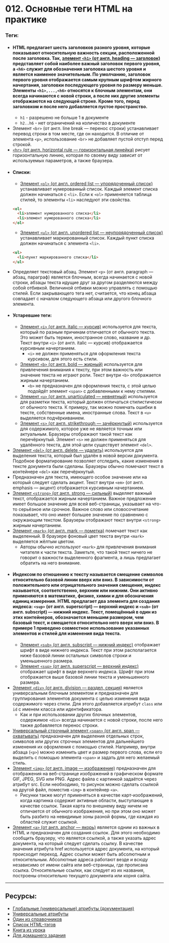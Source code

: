 # 012. Основные теги HTML на практике

### Теги:

- #### HTML предлагает шесть заголовков разного уровня, которые показывают относительную важность секции, расположенной после заголовка. Так, [элемент `<h1>` (от англ. heading — заголовок)](https://webref.ru/html/h1) представляет собой наиболее важный заголовок первого уровня, а `<h6>` служит для обозначения заголовка шестого уровня и является наименее значительным. По умолчанию, заголовок первого уровня отображается самым крупным шрифтом жирного начертания, заголовки последующего уровня по размеру меньше. Элементы `<h1>,...,<h6>` относятся к блочным элементам, они всегда начинаются с новой строки, а после них другие элементы отображаются на следующей строке. Кроме того, перед заголовком и после него добавляется пустое пространство.
  - `h1` - разрешено не больше 1 в документе
  - `h2..h6` - нет ограничений на количество в документе
- Элемент `<br>` (от англ. line break — перенос строки) устанавливает перевод строки в том месте, где он находится. В отличие от элемента `<p>`, использование `<br>` не добавляет пустой отступ перед строкой.
- [`<hr>` (от англ. horizontal rule — горизонтальная линейка)](https://webref.ru/html/hr) рисует горизонтальную линию, которая по своему виду зависит от используемых параметров, а также браузера.
- #### Списки:
  - [Элемент `<ol>` (от англ. ordered list — упорядоченный список)](https://webref.ru/html/ol) устанавливает нумерованный список. Каждый элемент списка должен начинаться с `<li>`. Если к `<ol>` применяется таблица стилей, то элементы `<li>` наследуют эти свойства.
  ```html
  <ol>
  	<li>элемент нумерованного списка</li>
  	<li>элемент нумерованного списка</li>
  </ol>
  ```
  - [Элемент `<ul>` (от англ. unordered list — неупорядоченный список)](https://webref.ru/html/ul) устанавливает маркированный список. Каждый пункт списка должен начинаться с элемента `<li>`.
  ```html
  <ul>
  	<li>пункт маркированного списка</li>
  </ul>
  ```
- Определяет текстовый абзац. Элемент `<p>` (от англ. paragraph — абзац, параграф) является блочным, всегда начинается с новой строки, абзацы текста идущие друг за другом разделяются между собой отбивкой. Величиной отбивки можно управлять с помощью стилей. Если закрывающего тега нет, считается, что конец абзаца совпадает с началом следующего абзаца или другого блочного элемента.
- #### Устаревшие теги:
  - [Элемент `<i>` (от англ. italic — курсив)](https://webref.ru/html/i) используется для текста, который по разным причинам отличается от обычного текста. Это может быть термин, иностранное слово, название и др. Текст внутри `<i>` (от англ. italic — курсив) отображается курсивным начертанием.
    - `<i>` не должен применяться для оформления текста курсивом, для этого есть стили.
  - [Элемент `<b>` (от англ. bold — жирный)](https://webref.ru/html/b) используется для привлечения внимания к тексту, при этом важность или значение текста не играют роли. Текст внутри `<b>` отображается жирным начертанием.
    - `<b>` не предназначен для оформления текста, с этой целью подойдёт элемент `<span>` с добавленными к нему стилями.
  - [Элемент `<u>` (от англ. unarticulated — невнятный)](https://webref.ru/html/u) используется для разметки текста, который должен отличаться стилистически от обычного текста. К примеру, так можно помечать ошибки в тексте, собственные имена, иностранные слова. Текст в `<u>` выделяется подчёркиванием.
  - [Элемент `<s>` (от англ. strikethrough — зачёркнутый)](https://webref.ru/html/s) используется для содержимого, которое уже не является точным или актуальным. Браузеры отображают такой текст как перечёркнутый. Элемент `<s>` не должен применяться для удалённого текста, для этой цели существует элемент `<del>`.
- [Элемент `<del>` (от англ. delete — удалить)](https://webref.ru/html/del) используется для выделения текста, который был удалён в новой версии документа. Подобное форматирование позволяет отследить, какие изменения в тексте документа были сделаны. Браузеры обычно помечают текст в контейнере `<del>` как перечёркнутый.
- Предназначен для текста, имеющего особое значение или на который следует сделать акцент. Текст внутри `<em>` (от англ. emphasis — акцент) отображается курсивным начертанием.
- [Элемент `<strong>` (от англ. strong — сильный)](https://webref.ru/html/strong) выделяет важный текст, отображается жирным начертанием. Важное предложение имеет большое значение для всей веб-страницы, указывает на что-то серьёзное или срочное. Важное слово или словосочетание показывает, что оно имеет большее значение по сравнению с окружающим текстом. Браузеры отображают текст внутри `<strong>` жирным начертанием.
- [Элемент `<mark>` (от англ. mark — пометка)](https://webref.ru/html/mark) помечает текст как выделенный. В браузере фоновый цвет текста внутри `<mark>` выделяется жёлтым цветом.
  - Авторы обычно используют `<mark>` для привлечения внимания читателя к части текста. Заметьте, что такой текст ничего не говорит о важности выделенного фрагмента, а лишь предлагает обратить на него внимание.
- #### Индексом по отношению к тексту называется смещение символов относительно базовой линии вверх или вниз. В зависимости от положительного или отрицательного значения смещения, индекс называется, соответственно, верхним или нижним. Они активно применяются в математике, физике, химии и для обозначения единиц измерения. HTML предлагает два элемента для создания индекса: `<sup>` (от англ. superscript) — верхний индекс и `<sub>` (от англ. subscript) — нижний индекс. Текст, помещённый в один из этих контейнеров, обозначается меньшим размером, чем базовый текст, и смещается относительно него вверх или вниз. В примере 1 приведено совместное использование указанных элементов и стилей для изменения вида текста.
  - [Элемент `<sub>` (от англ. subscript — нижний индекс)](https://webref.ru/html/sub) отображает шрифт в виде нижнего индекса. Текст при этом располагается ниже базовой линии остальных символов строки и уменьшенного размера.
  - [Элемент `<sup>` (от англ. superscript — верхний индекс)](https://webref.ru/html/sup) отображает шрифт в виде верхнего индекса. Шрифт при этом отображается выше базовой линии текста и уменьшенного размера.
- [Элемент `<div>` (от англ. division — раздел, секция)](https://webref.ru/html/div) является универсальным блочным элементом и предназначен для группирования элементов документа с целью изменения вида содержимого через стили. Для этого добавляется атрибут `class` или `id` с именем класса или идентификатора.
  - Как и при использовании других блочных элементов, содержимое `<div>` всегда начинается с новой строки, после него также добавляется перенос строки.
- [Универсальный строчный элемент `<span>` (от англ. span — охватывать)](https://webref.ru/html/span) предназначен для выделения отдельных строк, символов или других строчных элементов для дальнейшего изменения их оформления с помощью стилей. Например, внутри абзаца (`<p>`) можно изменить цвет и размер первого слова, если его выделить с помощью элемента `<span>` и задать для него желаемый стиль.
- [Элемент `<img>` (от англ. image — изображение)](https://webref.ru/html/img) предназначен для отображения на веб-странице изображений в графическом формате GIF, JPEG, SVG или PNG. Адрес файла с картинкой задаётся через атрибут src. Если необходимо, то рисунок можно сделать ссылкой на другой файл, поместив `<img>` в контейнер `<a>`.
  - Рисунки также могут применяться в качестве карт-изображений, когда картинка содержит активные области, выступающие в качестве ссылок. Такая карта по внешнему виду ничем не отличается от обычного изображения, но при этом оно может быть разбито на невидимые зоны разной формы, где каждая из областей служит ссылкой.
- [Элемент `<a>` (от англ. anchor — якорь)](https://webref.ru/html/a) является одним из важных в HTML и предназначен для создания ссылок. Для этого необходимо сообщить браузеру, что является ссылкой, а также указать адрес документа, на который следует сделать ссылку. В качестве значения атрибута href используется адрес документа, на который происходит переход. Адрес ссылки может быть абсолютным и относительным. Абсолютные адреса работают везде и всюду независимо от имени сайта или веб-страницы, где прописана ссылка. Относительные ссылки, как следует из их названия, построены относительно текущего документа или корня сайта.

---

## Ресурсы:

- [Глобальные (универсальные) атрибуты (документация)](https://developer.mozilla.org/ru/docs/Web/HTML/Global_attributes)
- [Универсальные атрибуты](https://webref.ru/html/attr/common)
- [Один из справочников](https://webref.ru/html)
- [Список HTML-тэгов](https://htmlreference.io/)
- [Книга из урока](https://www.gutenberg.org/files/11/11-h/11-h.htm)
- [Для домашнего задания](http://users.uoa.gr/~nektar/arts/tributes/antoine_de_saint-exupery_le_petit_prince/the_little_prince.htm)
